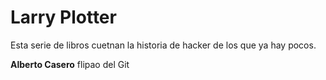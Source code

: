 # Larry Plotter

Esta serie de libros cuetnan la historia de hacker de los que ya hay pocos. 

**Alberto Casero** flipao del Git
